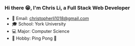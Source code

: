 ### Hi there 😁, I'm Chris Li, a Full Stack Web Developer

- 📮 Email: christopherli1018@gmail.com
- 🎓 School: York University
- 💻 Major: Computer Science
- 🔦 Hobby: Ping Pong 🏓
